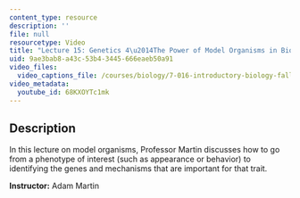 ```yaml
---
content_type: resource
description: ''
file: null
resourcetype: Video
title: "Lecture 15: Genetics 4\u2014The Power of Model Organisms in Biological Discovery"
uid: 9ae3bab8-a43c-53b4-3445-666eaeb50a91
video_files:
  video_captions_file: /courses/biology/7-016-introductory-biology-fall-2018/lecture-videos/lecture-15-genetics-42014the-power-of-model-organisms-in-biological-discovery/68KXOYTc1mk.vtt
video_metadata:
  youtube_id: 68KXOYTc1mk
---
```


Description
-----------

In this lecture on model organisms, Professor Martin discusses how to go from a phenotype of interest (such as appearance or behavior) to identifying the genes and mechanisms that are important for that trait.

**Instructor:** Adam Martin